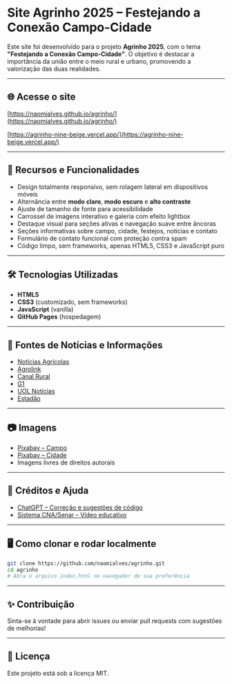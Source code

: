 # Site Agrinho 2025 – Festejando a Conexão Campo-Cidade

Este site foi desenvolvido para o projeto **Agrinho 2025**, com o tema **"Festejando a Conexão Campo-Cidade"**. O objetivo é destacar a importância da união entre o meio rural e urbano, promovendo a valorização das duas realidades.

---

## 🌐 Acesse o site

[https://naomialves.github.io/agrinho/](https://naomialves.github.io/agrinho/)

[https://agrinho-nine-beige.vercel.app/](https://agrinho-nine-beige.vercel.app/)

---

## 🚀 Recursos e Funcionalidades

- Design totalmente responsivo, sem rolagem lateral em dispositivos móveis
- Alternância entre **modo claro**, **modo escuro** e **alto contraste**
- Ajuste de tamanho de fonte para acessibilidade
- Carrossel de imagens interativo e galeria com efeito lightbox 
- Destaque visual para seções ativas e navegação suave entre âncoras
- Seções informativas sobre campo, cidade, festejos, notícias e contato
- Formulário de contato funcional com proteção contra spam
- Código limpo, sem frameworks, apenas HTML5, CSS3 e JavaScript puro

---

## 🛠️ Tecnologias Utilizadas

- **HTML5**
- **CSS3** (customizado, sem frameworks)
- **JavaScript** (vanilla)
- **GitHub Pages** (hospedagem)

---

## 📰 Fontes de Notícias e Informações

- [Notícias Agrícolas](https://www.noticiasagricolas.com.br/)
- [Agrolink](https://www.agrolink.com.br/)
- [Canal Rural](https://www.canalrural.com.br/)
- [G1](https://g1.globo.com/)
- [UOL Notícias](https://www.uol.com.br/)
- [Estadão](https://www.estadao.com.br/)

---

## 📷 Imagens

- [Pixabay – Campo](https://pixabay.com/pt/images/search/campo/)
- [Pixabay – Cidade](https://pixabay.com/pt/images/search/cidade/)
- Imagens livres de direitos autorais

---

## 🤝 Créditos e Ajuda

- [ChatGPT – Correção e sugestões de código](https://chat.openai.com/)
- [Sistema CNA/Senar – Vídeo educativo](https://www.youtube.com/@sistemacnasenar)

---

## 🖥️ Como clonar e rodar localmente

```bash
git clone https://github.com/naomialves/agrinho.git
cd agrinho
# Abra o arquivo index.html no navegador de sua preferência
```

---

## ✨ Contribuição

Sinta-se à vontade para abrir issues ou enviar pull requests com sugestões de melhorias!

---

## 📄 Licença

Este projeto está sob a licença MIT.
